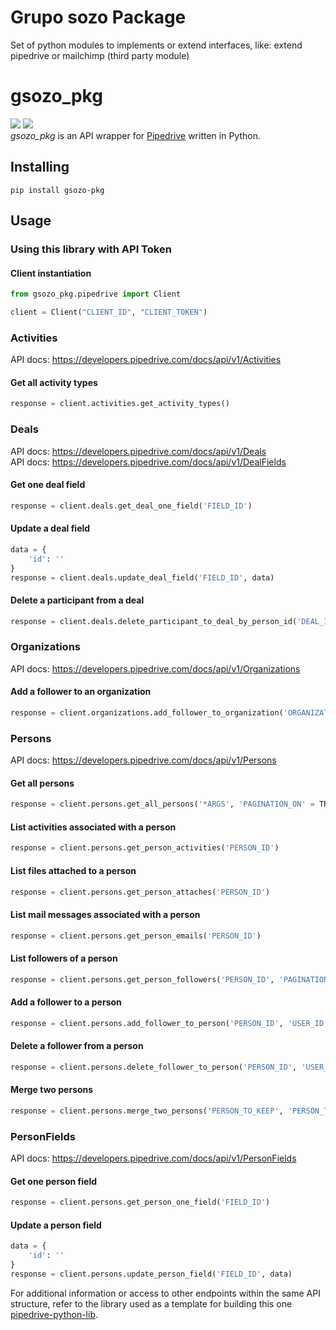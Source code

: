 # Grupo sozo Package

Set of python modules to implements or extend interfaces, like: extend pipedrive or mailchimp (third party module)


# gsozo_pkg
![](https://img.shields.io/badge/version-0.7.1-success) ![](https://img.shields.io/badge/Python-%203.8%20|%203.9%20|%203.10%20-4B8BBE?logo=python&logoColor=white)
<br />*gsozo_pkg* is an API wrapper for [Pipedrive](https://www.pipedrive.com/) written in Python.

## Installing
```
pip install gsozo-pkg
```

## Usage

### Using this library with API Token

#### Client instantiation
```python
from gsozo_pkg.pipedrive import Client

client = Client("CLIENT_ID", "CLIENT_TOKEN")
```

### Activities 

API docs: https://developers.pipedrive.com/docs/api/v1/Activities

#### Get all activity types
```python
response = client.activities.get_activity_types()
```

### Deals

API docs: https://developers.pipedrive.com/docs/api/v1/Deals <br />
API docs: https://developers.pipedrive.com/docs/api/v1/DealFields

#### Get one deal field
```python
response = client.deals.get_deal_one_field('FIELD_ID')
```

#### Update a deal field
```python
data = {
    'id': ''
}
response = client.deals.update_deal_field('FIELD_ID', data)
```

#### Delete a participant from a deal
```python
response = client.deals.delete_participant_to_deal_by_person_id('DEAL_ID', 'PERSON_ID')
```

### Organizations

API docs: https://developers.pipedrive.com/docs/api/v1/Organizations

#### Add a follower to an organization
```python
response = client.organizations.add_follower_to_organization('ORGANIZATION_ID', 'USER_ID')
```

### Persons 

API docs: https://developers.pipedrive.com/docs/api/v1/Persons

#### Get all persons
```python
response = client.persons.get_all_persons('*ARGS', 'PAGINATION_ON' = TRUE)
```

#### List activities associated with a person
```python
response = client.persons.get_person_activities('PERSON_ID')
```

#### List files attached to a person
```python
response = client.persons.get_person_attaches('PERSON_ID')
```

#### List mail messages associated with a person
```python
response = client.persons.get_person_emails('PERSON_ID')
```

#### List followers of a person
```python
response = client.persons.get_person_followers('PERSON_ID', 'PAGINATION_ON' = TRUE)
```

#### Add a follower to a person
```python
response = client.persons.add_follower_to_person('PERSON_ID', 'USER_ID')
```

#### Delete a follower from a person
```python
response = client.persons.delete_follower_to_person('PERSON_ID', 'USER_ID')
```

#### Merge two persons
```python
response = client.persons.merge_two_persons('PERSON_TO_KEEP', 'PERSON_TO_OVERWRITE')
```

### PersonFields 

API docs: https://developers.pipedrive.com/docs/api/v1/PersonFields

#### Get one person field
```python
response = client.persons.get_person_one_field('FIELD_ID')
```

#### Update a person field
```python
data = {
    'id': ''
}
response = client.persons.update_person_field('FIELD_ID', data)
```

For additional information or access to other endpoints within the same API structure, refer to the library used as a template for building this one [pipedrive-python-lib](https://github.com/GearPlug/pipedrive-python).
